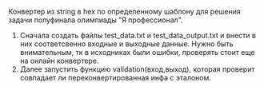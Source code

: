 Конвертер из string в hex по определенному шаблону для решения задачи полуфинала олимпиады "Я профессионал".  
1) Сначала создать файлы test_data.txt и test_data_output.txt и внести в них соответсвенно входные и выходные данные. Нужно быть внимательным, тк в исходниках были ошибки, проверять стоит еще на онлайн конвертере.
2) Далее запустить функцию validation(вход,выход), которая проверит совпадает ли переконвертированная инфа с эталоном.
